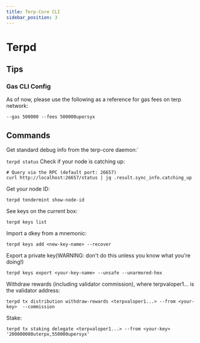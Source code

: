 ```yaml
---
title: Terp-Core CLI
sidebar_position: 3
---
```


# Terpd

## Tips 
### Gas CLI Config
As of now, please use the following as a reference for gas fees on terp network:
```
--gas 500000 --fees 500000upersyx
```
## Commands

Get standard debug info from the terp-core daemon:`

```terpd status```
Check if your node is catching up:
```
# Query via the RPC (default port: 26657)
curl http://localhost:26657/status | jq .result.sync_info.catching_up
```
Get your node ID:
```
terpd tendermint show-node-id
```
See keys on the current box: 
```
terpd keys list
```
Import a dkey from a mnemonic: 
```
terpd keys add <new-key-name> --recover 
```
Export a private key(WARNING: don't do this unless you know what you're doing!)
```
terpd keys export <your-key-name> --unsafe --unarmored-hex 
```
Withdraw rewards (including validator commission), where terpvaloper1... is the validator address:
```
terpd tx distribution withdraw-rewards <terpvaloper1...> --from <your-key>  --commission
```
Stake:
```
terpd tx staking delegate <terpvaloper1...> --from <your-key> '200000000uterpx,550000upersyx'
```
